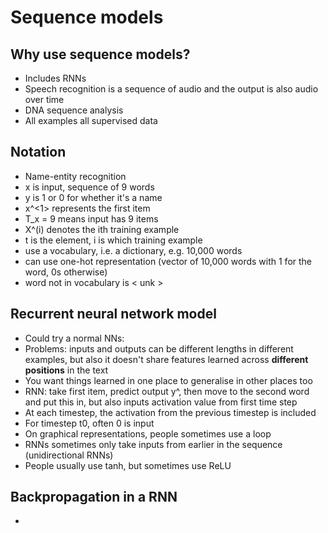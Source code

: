 # Sequence models

## Why use sequence models?
* Includes RNNs
* Speech recognition is a sequence of audio and the output is also audio over time
* DNA sequence analysis
* All examples all supervised data

## Notation 

* Name-entity recognition
* x is input, sequence of 9 words
* y is 1 or 0 for whether it's a name
* x^<1> represents the first item
* T_x = 9 means input has 9 items
* X^(i) denotes the ith training example
* t is the element, i is which training example
* use a vocabulary, i.e. a dictionary, e.g. 10,000 words
* can use one-hot representation (vector of 10,000 words with 1 for the word, 0s otherwise)
* word not in vocabulary is < unk >

## Recurrent neural network model 

* Could try a normal NNs:
* Problems: inputs and outputs can be different lengths in different examples, but also it doesn't share features learned across **different positions** in the text
* You want things learned in one place to generalise in other places too
* RNN: take first item, predict output y^, then move to the second word and put this in, but also inputs activation value from first time step
* At each timestep, the activation from the previous timestep is included
* For timestep t0, often 0 is input
* On graphical representations, people sometimes use a loop
* RNNs sometimes only take inputs from earlier in the sequence (unidirectional RNNs)
* People usually use tanh, but sometimes use ReLU

## Backpropagation in a RNN

*  